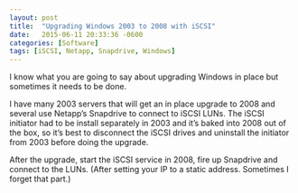 ```yaml
---
layout: post
title:  "Upgrading Windows 2003 to 2008 with iSCSI"
date:   2015-06-11 20:33:36 -0600
categories: [Software]
tags: [iSCSI, Netapp, Snapdrive, Windows]
---
```


I know what you are going to say about upgrading Windows in place but sometimes it needs to be done.

I have many 2003 servers that will get an in place upgrade to 2008 and several use Netapp’s Snapdrive to connect to iSCSI LUNs. The iSCSI initiator had to be install separately in 2003 and it’s baked into 2008 out of the box, so it’s best to disconnect the iSCSI drives and uninstall the initiator from 2003 before doing the upgrade.

After the upgrade, start the iSCSI service in 2008, fire up Snapdrive and connect to the LUNs. (After setting your IP to a static address. Sometimes I forget that part.)
